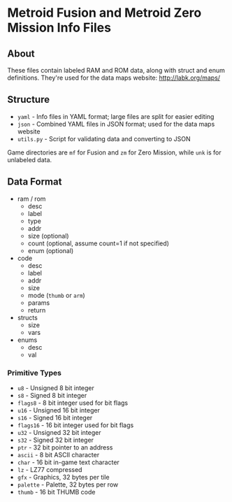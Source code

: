 # Metroid Fusion and Metroid Zero Mission Info Files

## About
These files contain labeled RAM and ROM data, along with struct and enum definitions. They're used for the data maps website: http://labk.org/maps/

## Structure
- `yaml` - Info files in YAML format; large files are split for easier editing
- `json` - Combined YAML files in JSON format; used for the data maps website
- `utils.py` - Script for validating data and converting to JSON

Game directories are `mf` for Fusion and `zm` for Zero Mission, while `unk` is for unlabeled data.

## Data Format
- ram / rom
  - desc
  - label
  - type
  - addr
  - size (optional)
  - count (optional, assume count=1 if not specified)
  - enum (optional)
- code
  - desc
  - label
  - addr
  - size
  - mode (`thumb` or `arm`)
  - params
  - return
- structs
  - size
  - vars
- enums
  - desc
  - val

### Primitive Types
- `u8` - Unsigned 8 bit integer
- `s8` - Signed 8 bit integer
- `flags8` - 8 bit integer used for bit flags
- `u16` - Unsigned 16 bit integer
- `s16` - Signed 16 bit integer
- `flags16` - 16 bit integer used for bit flags
- `u32` - Unsigned 32 bit integer
- `s32` - Signed 32 bit integer
- `ptr` - 32 bit pointer to an address
- `ascii` - 8 bit ASCII character
- `char` - 16 bit in-game text character
- `lz` - LZ77 compressed
- `gfx` - Graphics, 32 bytes per tile
- `palette` - Palette, 32 bytes per row
- `thumb` - 16 bit THUMB code
    